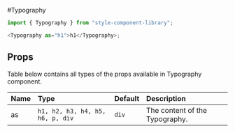 #Typography

```js
import { Typography } from "style-component-library";

<Typography as="h1">h1</Typography>;
```

## Props

Table below contains all types of the props available in Typography component.

| Name | Type                             | Default | Description                    |
| :--- | :------------------------------- | :------ | :----------------------------- |
| as   | `h1, h2, h3, h4, h5, h6, p, div` | `div`   | The content of the Typography. |
